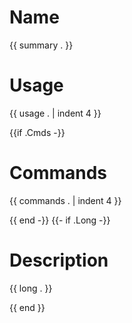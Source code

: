 # Name

{{ summary . }}

# Usage

{{ usage . | indent 4 }}

{{if .Cmds -}}
# Commands

{{ commands . | indent 4 }}

{{ end -}}
{{- if .Long -}}
# Description

{{ long . }}

{{ end }}
